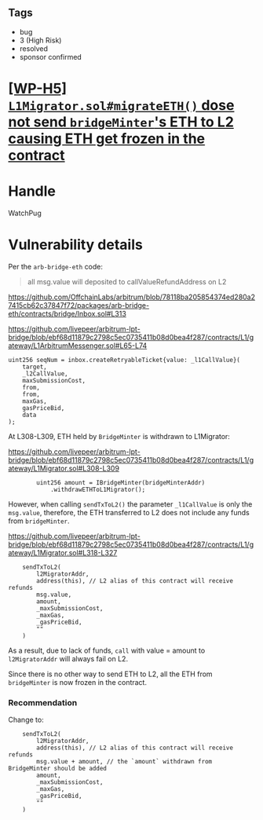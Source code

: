 ## Tags

- bug
- 3 (High Risk)
- resolved
- sponsor confirmed

# [[WP-H5] `L1Migrator.sol#migrateETH()` dose not send `bridgeMinter`'s ETH to L2 causing ETH get frozen in the contract](https://github.com/code-423n4/2022-01-livepeer-findings/issues/205) 

# Handle

WatchPug


# Vulnerability details

Per the `arb-bridge-eth` code:

> all msg.value will deposited to callValueRefundAddress on L2

https://github.com/OffchainLabs/arbitrum/blob/78118ba205854374ed280a27415cb62c37847f72/packages/arb-bridge-eth/contracts/bridge/Inbox.sol#L313

https://github.com/livepeer/arbitrum-lpt-bridge/blob/ebf68d11879c2798c5ec0735411b08d0bea4f287/contracts/L1/gateway/L1ArbitrumMessenger.sol#L65-L74

```solidity
uint256 seqNum = inbox.createRetryableTicket{value: _l1CallValue}(
    target,
    _l2CallValue,
    maxSubmissionCost,
    from,
    from,
    maxGas,
    gasPriceBid,
    data
);
```

At L308-L309, ETH held by `BridgeMinter` is withdrawn to L1Migrator:

https://github.com/livepeer/arbitrum-lpt-bridge/blob/ebf68d11879c2798c5ec0735411b08d0bea4f287/contracts/L1/gateway/L1Migrator.sol#L308-L309

```solidity
        uint256 amount = IBridgeMinter(bridgeMinterAddr)
            .withdrawETHToL1Migrator();
```

However, when calling `sendTxToL2()` the parameter `_l1CallValue` is only the `msg.value`, therefore, the ETH transferred to L2 does not include any funds from `bridgeMinter`. 

https://github.com/livepeer/arbitrum-lpt-bridge/blob/ebf68d11879c2798c5ec0735411b08d0bea4f287/contracts/L1/gateway/L1Migrator.sol#L318-L327

```solidity
    sendTxToL2(
        l2MigratorAddr,
        address(this), // L2 alias of this contract will receive refunds
        msg.value,
        amount,
        _maxSubmissionCost,
        _maxGas,
        _gasPriceBid,
        ""
    )
```

As a result, due to lack of funds, `call` with value = amount to `l2MigratorAddr` will always fail on L2.

Since there is no other way to send ETH to L2, all the ETH from `bridgeMinter` is now frozen in the contract.

### Recommendation

Change to:

```solidity
    sendTxToL2(
        l2MigratorAddr,
        address(this), // L2 alias of this contract will receive refunds
        msg.value + amount, // the `amount` withdrawn from BridgeMinter should be added
        amount,
        _maxSubmissionCost,
        _maxGas,
        _gasPriceBid,
        ""
    )
```

